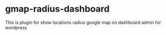 # gmap-radius-dashboard
This is plugin for show locations radius google map on dashboard admin for wordpress
